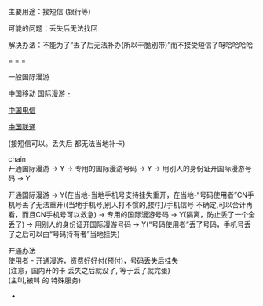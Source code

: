 
主要用途：接短信 (银行等)

可能的问题：丢失后无法找回

解决办法：不能为了“丢了后无法补办(所以干脆别带)”而不接受短信了呀哈哈哈哈

= = =

一般国际漫游

中国移动 国际漫游 [-](http://www.10086.cn/roaming/index/indexc.html)

[中国电信](http://manyou.189.cn/country/country.do?idCode=adly004)

[中国联通](http://iservice.10010.com/e3/internationl_roaming/country_search.html)

(接短信可以。丢失后 都无法当地补卡)

chain<br>
开通国际漫游 -> Y -> 专用的国际漫游号码 -> Y -> 用别人的身份证开国际漫游号码 -> Y

开通国际漫游 -> Y(在当地-当地手机号支持挂失重开，在当地-“号码使用者”CN手机号丢了无法重开)(当地手机号,别人打不惯的,接/打/手机信号 不确定,可以合计再看，而且CN手机号可以救急) -> 专用的国际漫游号码 -> Y(隔离，防止丢了一个全丢了) -> 用别人的身份证开国际漫游号码 -> Y(“号码使用者”丢了号码，手机号丢了之后可以由“号码持有者”当地挂失)

开通办法<br>
使用者 - 开通漫游，资费好好付(预付)，号码丢失后挂失<br>
(注意，国内开的卡 丢失之后就没了, 等于丢了就完蛋)<br>
(主叫,被叫 的 特殊服务)

-
